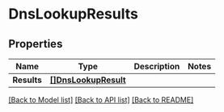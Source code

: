 # DnsLookupResults

## Properties

Name | Type | Description | Notes
------------ | ------------- | ------------- | -------------
**Results** | [**[]DnsLookupResult**](DNSLookupResult) |  | 

[[Back to Model list]](../README#documentation-for-models) [[Back to API list]](../README#documentation-for-api-endpoints) [[Back to README]](../README)


